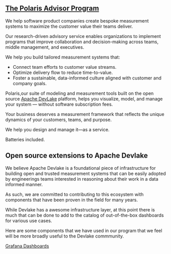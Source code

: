## [The Polaris Advisor Program](https://polaris-advisor.com)
  
  We help software product companies create bespoke measurement systems to maximize the customer value their teams deliver.

Our research-driven advisory service enables organizations to implement programs that improve collaboration and decision-making across teams, middle management, and executives.

We help you build tailored measurement systems that:

- Connect team efforts to customer value streams.
- Optimize delivery flow to reduce time-to-value.
- Foster a sustainable, data-informed culture aligned with customer and company goals.

Polaris,our suite of modeling and measurement  tools built on the open source  [Apache DevLake](https://devlake.apache.org) platform, helps you visualize, model, and manage your system — without software subscription fees. 

Your business deserves a measurement framework that reflects the unique dynamics of your customers, teams, and purpose.

We help you design and manage it—as a service. 

Batteries included.


## Open source extensions to Apache Devlake

We believe Apache Devlake is a foundational piece of infrastructure for building open and trusted measurement systems that can be easily adopted by engineerings teams interested in reasoning about their work in a data informed manner. 

As such, we are committed to contributing to this ecosystem with components that have been proven in the field for many years. 

While Devlake has a awesome infrastructure layer, at this point there is much that can be done to add to the catalog of out-of-the-box dashboards for various use cases. 

Here are some components that we have used in our program that we feel will be more broadly useful to the Devlake commmunity. 

[Grafana Dashboards](https://github.com/polarisadvisor/polaris-devlake-dashboards)


